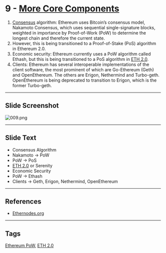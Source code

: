 # 9 - [More Core Components](More%20Core%20Components.md)

1. [Consensus](Consensus.md) algorithm: Ethereum uses Bitcoin’s consensus model, Nakamoto Consensus, which uses sequential single-signature blocks, weighted in importance by Proof-of-Work (PoW) to determine the longest chain and therefore the current state. 
2. However, this is being transitioned to a Proof-of-Stake (PoS) algorithm in Ethereum 2.0.
3. Economic security: Ethereum currently uses a PoW algorithm called Ethash, but this is being transitioned to a PoS algorithm in [ETH 2.0](ETH%202.0.md).
4. Clients: Ethereum has several interoperable implementations of the client software, the most prominent of which are Go-Ethereum (Geth) and OpenEthereum. The others are Erigon, Nethermind and Turbo-geth. OpenEthereum is being deprecated to transition to Erigon, which is the former Turbo-geth. 

___
## Slide Screenshot
![009.png](../../images/1.Ethereum%20101/009.png)
___
## Slide Text
- Consensus Algorithm
- Nakamoto -> PoW
- PoW -> PoS
- [ETH 2.0](ETH%202.0.md) or Serenity
- Economic Security
- PoW -> Ethash
- Clients -> Geth, Erigon, Nethermind, OpenEthereum

___
## References
- [Ethernodes.org](https://www.ethernodes.org/)
___
## Tags
[Ethereum PoW](Ethereum%20PoW.md), [ETH 2.0](ETH%202.0.md)